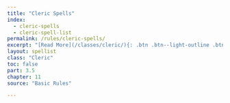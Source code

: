 ```yaml
---
title: "Cleric Spells"
index:
  - cleric-spells
  - cleric-spell-list
permalink: /rules/cleric-spells/
excerpt: "[Read More](/classes/cleric/){: .btn .btn--light-outline .btn--small}"
layout: spellist
class: "Cleric"
toc: false
part: 3.5
chapter: 11
source: "Basic Rules"

---
```

